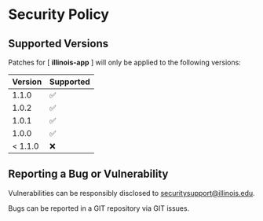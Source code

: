 # Security Policy

## Supported Versions

Patches for [ **illinois-app** ] will only be applied to the following versions:

| Version | Supported |
| ------- | ------------------ |
| 1.1.0 | :white_check_mark: |
| 1.0.2 | :white_check_mark: |
| 1.0.1 | :white_check_mark: |
| 1.0.0 | :white_check_mark: |
| < 1.1.0 | :x: |

## Reporting a Bug or Vulnerability

Vulnerabilities can be responsibly disclosed to [securitysupport@illinois.edu](mailto:securitysupport@illinois.edu).

Bugs can be reported in a GIT repository via GIT issues.